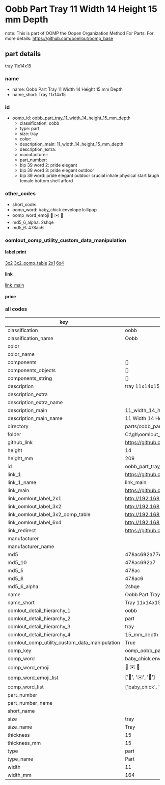 # Oobb Part Tray 11 Width 14 Height 15 mm Depth  

note: This is part of OOMP the Oopen Organization Method For Parts. For more details: https://github.com/oomlout/oomp_base

##  part details
  



tray 11x14x15



### name
* name: Oobb Part Tray 11 Width 14 Height 15 mm Depth
* name_short: Tray 11x14x15 
### id
* oomp_id: oobb_part_tray_11_width_14_height_15_mm_depth
  * classification: oobb
  * type: part
  * size: tray
  * color: 
  * description_main: 11_width_14_height_15_mm_depth
  * description_extra: 
  * manufacturer: 
  * part_number: 
  * bip 39 word 2: pride elegant
  * bip 39 word 3: pride elegant outdoor
  * bip 39 word: pride elegant outdoor crucial inhale physical start laugh female bottom shell afford

### other_codes
* short_code: 
* oomp_word: baby_chick envelope lollipop
* oomp_word_emoji :baby_chick: :envelope: :lollipop:
* md5_6_alpha: 2shqe
* md5_6: 478ac6






### oomlout_oomp_utility_custom_data_manipulation
#### label print
[3x2](http://192.168.1.245:1112/?label=oomp%202shqe)
[3x2_oomp_table](http://192.168.1.108:1112/?label=oomp%202shqe)
[2x1](http://192.168.1.242:1112/?label=oomp%202shqe)
[6x4](http://192.168.1.55:1112/?label=oomp%202shqe)    

#### link

[link_main](https://github.com/oomlout/oomlout_oobb_version_4_generated_parts/tree/main/navigation_oomp/oobb/part/tray/11_width_14_height_15_mm_depth/part)                              

#### price







### all codes 
| key | value |  
| --- | --- |  
| classification | oobb |  
| classification_name | Oobb |  
| color |  |  
| color_name |  |  
| components | [] |  
| components_objects | [] |  
| components_string | [] |  
| description | tray 11x14x15 |  
| description_extra |  |  
| description_extra_name |  |  
| description_main | 11_width_14_height_15_mm_depth |  
| description_main_name | 11 Width 14 Height 15 mm Depth |  
| directory | parts/oobb_part_tray_11_width_14_height_15_mm_depth |  
| folder | C:\gh\oomlout_oobb_version_4_generated_parts\parts\oobb_part_tray_11_width_14_height_15_mm_depth |  
| github_link | https://github.com/oomlout/oomlout_oomp_part_src/tree/main/parts/oobb_part_tray_11_width_14_height_15_mm_depth |  
| height | 14 |  
| height_mm | 209 |  
| id | oobb_part_tray_11_width_14_height_15_mm_depth |  
| link_1 | https://github.com/oomlout/oomlout_oobb_version_4_generated_parts/tree/main/navigation_oomp/oobb/part/tray/11_width_14_height_15_mm_depth/part |  
| link_1_name | link_main |  
| link_main | https://github.com/oomlout/oomlout_oobb_version_4_generated_parts/tree/main/navigation_oomp/oobb/part/tray/11_width_14_height_15_mm_depth/part |  
| link_oomlout_label_2x1 | http://192.168.1.242:1112/?label=oomp%202shqe |  
| link_oomlout_label_3x2 | http://192.168.1.245:1112/?label=oomp%202shqe |  
| link_oomlout_label_3x2_oomp_table | http://192.168.1.108:1112/?label=oomp%202shqe |  
| link_oomlout_label_6x4 | http://192.168.1.55:1112/?label=oomp%202shqe |  
| link_redirect | https://github.com/oomlout/oomlout_oobb_version_4_generated_parts/tree/main/parts/oobb_tray_11_14_15 |  
| manufacturer |  |  
| manufacturer_name |  |  
| md5 | 478ac692a77d9a968fb9d3473a51e554 |  
| md5_10 | 478ac692a7 |  
| md5_5 | 478ac |  
| md5_6 | 478ac6 |  
| md5_6_alpha | 2shqe |  
| name | Oobb Part Tray 11 Width 14 Height 15 mm Depth |  
| name_short | Tray 11x14x15  |  
| oomlout_detail_hierarchy_1 | oobb |  
| oomlout_detail_hierarchy_2 | part |  
| oomlout_detail_hierarchy_3 | tray |  
| oomlout_detail_hierarchy_4 | 15_mm_depth |  
| oomlout_oomp_utility_custom_data_manipulation | True |  
| oomp_key | oomp_oobb_part_tray_11_width_14_height_15_mm_depth |  
| oomp_word | baby_chick envelope lollipop |  
| oomp_word_emoji | :baby_chick: :envelope: :lollipop: |  
| oomp_word_emoji_list | [':baby_chick:', ':envelope:', ':lollipop:'] |  
| oomp_word_list | ['baby_chick', 'envelope', 'lollipop'] |  
| part_number |  |  
| part_number_name |  |  
| short_name |  |  
| size | tray |  
| size_name | Tray |  
| thickness | 15 |  
| thickness_mm | 15 |  
| type | part |  
| type_name | Part |  
| width | 11 |  
| width_mm | 164 |  
